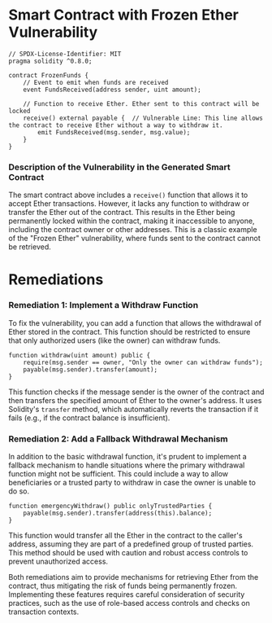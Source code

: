 # Smart Contract with Frozen Ether Vulnerability

```solidity
// SPDX-License-Identifier: MIT
pragma solidity ^0.8.0;

contract FrozenFunds {
    // Event to emit when funds are received
    event FundsReceived(address sender, uint amount);

    // Function to receive Ether. Ether sent to this contract will be locked
    receive() external payable {  // Vulnerable Line: This line allows the contract to receive Ether without a way to withdraw it.
        emit FundsReceived(msg.sender, msg.value);
    }
}
```

### Description of the Vulnerability in the Generated Smart Contract
The smart contract above includes a `receive()` function that allows it to accept Ether transactions. However, it lacks any function to withdraw or transfer the Ether out of the contract. This results in the Ether being permanently locked within the contract, making it inaccessible to anyone, including the contract owner or other addresses. This is a classic example of the "Frozen Ether" vulnerability, where funds sent to the contract cannot be retrieved.

# Remediations

### Remediation 1: Implement a Withdraw Function
To fix the vulnerability, you can add a function that allows the withdrawal of Ether stored in the contract. This function should be restricted to ensure that only authorized users (like the owner) can withdraw funds.

```solidity
function withdraw(uint amount) public {
    require(msg.sender == owner, "Only the owner can withdraw funds");
    payable(msg.sender).transfer(amount);
}
```
This function checks if the message sender is the owner of the contract and then transfers the specified amount of Ether to the owner's address. It uses Solidity's `transfer` method, which automatically reverts the transaction if it fails (e.g., if the contract balance is insufficient).

### Remediation 2: Add a Fallback Withdrawal Mechanism
In addition to the basic withdrawal function, it's prudent to implement a fallback mechanism to handle situations where the primary withdrawal function might not be sufficient. This could include a way to allow beneficiaries or a trusted party to withdraw in case the owner is unable to do so.

```solidity
function emergencyWithdraw() public onlyTrustedParties {
    payable(msg.sender).transfer(address(this).balance);
}
```
This function would transfer all the Ether in the contract to the caller's address, assuming they are part of a predefined group of trusted parties. This method should be used with caution and robust access controls to prevent unauthorized access.

Both remediations aim to provide mechanisms for retrieving Ether from the contract, thus mitigating the risk of funds being permanently frozen. Implementing these features requires careful consideration of security practices, such as the use of role-based access controls and checks on transaction contexts.